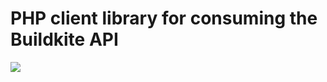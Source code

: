 # PHP client library for consuming the Buildkite API

![](https://github.com/bbaga/buildkite-php/workflows/Continous%20Integration/badge.svg)

